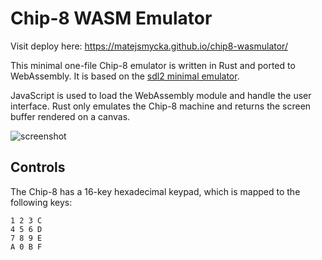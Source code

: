 # Chip-8 WASM Emulator

Visit deploy here: https://matejsmycka.github.io/chip8-wasmulator/

This minimal one-file Chip-8 emulator is written in Rust and ported to WebAssembly. It is based on the [sdl2 minimal emulator](https://github.com/matejsmycka/chip8-min-emulator-rs).

JavaScript is used to load the WebAssembly module and handle the user interface. Rust only emulates the Chip-8 machine and returns the screen buffer rendered on a canvas.

![screenshot](https://i.imgur.com/GxrIKBm.png)

## Controls

The Chip-8 has a 16-key hexadecimal keypad, which is mapped to the following keys:

```
1 2 3 C
4 5 6 D
7 8 9 E
A 0 B F
```
